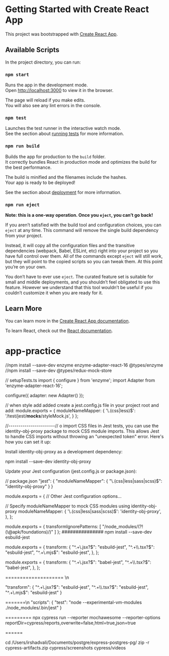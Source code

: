 # Getting Started with Create React App

This project was bootstrapped with [Create React App](https://github.com/facebook/create-react-app).

## Available Scripts

In the project directory, you can run:

### `npm start`

Runs the app in the development mode.\
Open [http://localhost:3000](http://localhost:3000) to view it in the browser.

The page will reload if you make edits.\
You will also see any lint errors in the console.

### `npm test`

Launches the test runner in the interactive watch mode.\
See the section about [running tests](https://facebook.github.io/create-react-app/docs/running-tests) for more information.

### `npm run build`

Builds the app for production to the `build` folder.\
It correctly bundles React in production mode and optimizes the build for the best performance.

The build is minified and the filenames include the hashes.\
Your app is ready to be deployed!

See the section about [deployment](https://facebook.github.io/create-react-app/docs/deployment) for more information.

### `npm run eject`

**Note: this is a one-way operation. Once you `eject`, you can’t go back!**

If you aren’t satisfied with the build tool and configuration choices, you can `eject` at any time. This command will remove the single build dependency from your project.

Instead, it will copy all the configuration files and the transitive dependencies (webpack, Babel, ESLint, etc) right into your project so you have full control over them. All of the commands except `eject` will still work, but they will point to the copied scripts so you can tweak them. At this point you’re on your own.

You don’t have to ever use `eject`. The curated feature set is suitable for small and middle deployments, and you shouldn’t feel obligated to use this feature. However we understand that this tool wouldn’t be useful if you couldn’t customize it when you are ready for it.

## Learn More

You can learn more in the [Create React App documentation](https://facebook.github.io/create-react-app/docs/getting-started).

To learn React, check out the [React documentation](https://reactjs.org/).
# app-practice


//npm install --save-dev enzyme enzyme-adapter-react-16 @types/enzyme
//npm install --save-dev @types/redux-mock-store

// setupTests.ts
import { configure } from 'enzyme';
import Adapter from 'enzyme-adapter-react-16';

configure({ adapter: new Adapter() });

// when style add added 
 create a jest.config.js file in your project root and add:
module.exports = {
  moduleNameMapper: {
    '\\.(css|less)$': '<rootDir>/test/jest/__mocks__/styleMock.js',
  }
};




//-----------------------//
o import CSS files in Jest tests, you can use the identity-obj-proxy package to mock CSS module imports. This allows Jest to handle CSS imports without throwing an "unexpected token" error. Here's how you can set it up:

Install identity-obj-proxy as a development dependency:

npm install --save-dev identity-obj-proxy


Update your Jest configuration (jest.config.js or package.json):

// package.json
"jest": {
  "moduleNameMapper": {
    "\\.(css|less|sass|scss)$": "identity-obj-proxy"
  }
}


module.exports = {
  // Other Jest configuration options...

  // Specify moduleNameMapper to mock CSS modules using identity-obj-proxy
  moduleNameMapper: {
    '\\.(css|less|sass|scss)$': 'identity-obj-proxy',
  },
};


module.exports = {
  transformIgnorePatterns: [
    "/node_modules/(?!(\\@apk/foundations)/)"
  ]
};
###############
npm install --save-dev esbuild-jest


module.exports = {
  transform: {
    "^.+\\.jsx?$": "esbuild-jest",
    "^.+\\.tsx?$": "esbuild-jest",
    "^.+\\.mjs$": "esbuild-jest",
  },
};






module.exports = {
  transform: {
    "^.+\\.jsx?$": "babel-jest",
    "^.+\\.tsx?$": "babel-jest",
  },
};



====================
\n

"transform": {
  "^.+\\.jsx?$": "esbuild-jest",
  "^.+\\.tsx?$": "esbuild-jest",
  "^.+\\.mjs$": "esbuild-jest"
}

=======\n
"scripts": {
  "test": "node --experimental-vm-modules ./node_modules/.bin/jest"
}











=========
npx cypress run --reporter mochawesome --reporter-options reportDir=cypress/reports,overwrite=false,html=true,json=true


======

cd /Users/irshadvali/Documents/postgre/express-postgres-pg/
zip -r cypress-artifacts.zip cypress/screenshots cypress/videos


